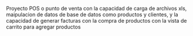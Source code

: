Proyecto POS o punto de venta con la capacidad de carga de archivos xls, maipulacion de datos de base de datos como productos y clientes, y la capacidad de generar facturas con la compra de productos con la vista de carrito para agregar productos

